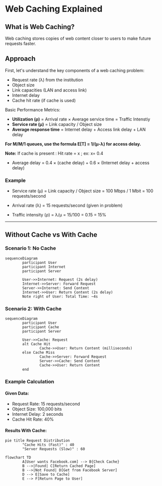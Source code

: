 # Web Caching Explained

## What is Web Caching?

Web caching stores copies of web content closer to users to make future requests faster.

## Approach

First, let's understand the key components of a web caching problem:

- Request rate (λ) from the institution
- Object size
- Link capacities (LAN and access link)
- Internet delay
- Cache hit rate (if cache is used)

Basic Performance Metrics:

- **Utilization (ρ)** = Arrival rate × Average service time = Traffic Intenstiy
- **Service rate (μ)** = Link capacity / Object size
- **Average response time** = Internet delay + Access link delay + LAN delay

**For M/M/1 queues, use the formula E[T] = 1/(μ-λ) for access delay.**

**Note:** If cache is present : Hit rate = x ; ex: x= 0.4

- Average delay = 0.4 × (cache delay) + 0.6 × (Internet delay + access delay)

### Example

- Service rate (μ) = Link capacity / Object size = 100 Mbps / 1 Mbit = 100 requests/second

- Arrival rate (λ) = 15 requests/second (given in problem)

- Traffic intensity (ρ) = λ/μ = 15/100 = 0.15 = 15%

---

## Without Cache vs With Cache

### Scenario 1: No Cache

```mermaid
sequenceDiagram
        participant User
        participant Internet
        participant Server

        User->>Internet: Request (2s delay)
        Internet->>Server: Forward Request
        Server->>Internet: Send Content
        Internet->>User: Return Content (2s delay)
        Note right of User: Total Time: ~4s
```

### Scenario 2: With Cache

```mermaid
sequenceDiagram
        participant User
        participant Cache
        participant Server

        User->>Cache: Request
        alt Cache Hit
                Cache->>User: Return Content (milliseconds)
        else Cache Miss
                Cache->>Server: Forward Request
                Server->>Cache: Send Content
                Cache->>User: Return Content
        end
```

### Example Calculation

#### Given Data:

- Request Rate: 15 requests/second
- Object Size: 100,000 bits
- Internet Delay: 2 seconds
- Cache Hit Rate: 40%

#### Results With Cache:

```mermaid
pie title Request Distribution
        "Cache Hits (Fast)" : 40
        "Server Requests (Slow)" : 60
```

```mermaid
flowchart TD
        A[User wants Facebook.com] --> B{Check Cache}
        B -->|Found| C[Return Cached Page]
        B -->|Not Found| D[Get from Facebook Server]
        D --> E[Save to Cache]
        E --> F[Return Page to User]
```
